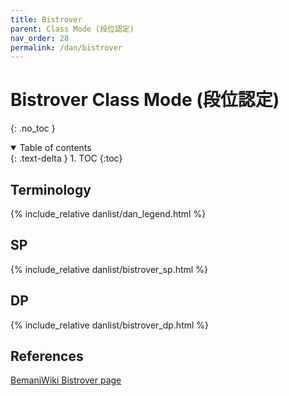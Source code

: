 ```yaml
---
title: Bistrover
parent: Class Mode (段位認定)
nav_order: 28
permalink: /dan/bistrover
---
```


# Bistrover Class Mode (段位認定)
{: .no_toc }

<details open markdown="block">
  <summary>
    Table of contents
  </summary>
  {: .text-delta }
1. TOC
{:toc}
</details>

## Terminology

{% include_relative danlist/dan_legend.html %}

## SP

{% include_relative danlist/bistrover_sp.html %}

## DP

{% include_relative danlist/bistrover_dp.html %}

## References

[BemaniWiki Bistrover page](https://bemaniwiki.com/index.php?beatmania%20IIDX%2028%20BISTROVER/%C3%CA%B0%CC%C7%A7%C4%EA)
